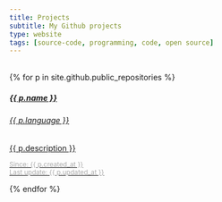 ```yaml
---
title: Projects
subtitle: My Github projects
type: website
tags: [source-code, programming, code, open source]
---
```

<br>
<div class="card-columns">
{% for p in site.github.public_repositories %}
	<div class="card mb-3 text-white bg-dark h-100"> <!--  style="max-width: 540px;" -->
		<a href="{{ p.html_url }}" class="text-reset stretched-link text-decoration-none" target="_blank">
			<div class="row no-gutters">
				<div class="card-body">
					<h5 class="card-title">{{ p.name }}</h5>
					<h6 class="card-subtitle mb-2 text-muted">{{ p.language }}</h6>
					<p class="card-text">{{ p.description }}</p>
					<p class="card-text">
						<small class="text-muted" style="color: #aaaaaa;">Since: {{ p.created_at }}</small><br>
						<small class="text-muted" style="color: #aaaaaa;">Last update: {{ p.updated_at }}</small>
					</p>
				</div>
			</div>
		</a>
	</div>
{% endfor %}
</div>